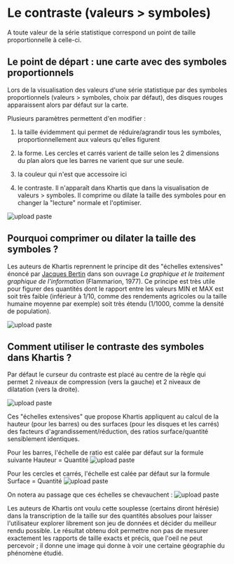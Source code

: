 # Le contraste (valeurs > symboles)

A toute valeur de la série statistique correspond un point de taille proportionnelle à celle-ci.

## Le point de départ : une carte avec des symboles proportionnels

Lors de la visualisation des valeurs d'une série statistique par des symboles proportionnels (valeurs > symboles, choix par défaut), des disques rouges apparaissent alors par défaut sur la carte.

Plusieurs paramètres permettent d'en modifier :

1. la taille évidemment qui permet de réduire/agrandir tous les symboles, proportionnellement aux valeurs qu'elles figurent 

2. la forme. Les cercles et carrés varient de taille selon les 2 dimensions du plan alors que les barres ne varient que sur une seule.

3. la couleur qui n'est que accessoire ici

4. le contraste. Il n'apparaît dans Khartis que dans la visualisation de valeurs > symboles. Il comprime ou dilate la taille des symboles pour en changer la "lecture" normale et l'optimiser.

![upload paste](/assets/contraste3.png)

## Pourquoi comprimer ou dilater la taille des symboles ?

Les auteurs de Khartis reprennent le principe dit des "échelles extensives" énoncé par [Jacques Bertin](https://fr.wikipedia.org/wiki/Jacques_Bertin_(cartographe)) dans son ouvrage *La graphique et le traitement graphique de l'information* (Flammarion, 1977). Ce principe est très utile pour figurer des quantités dont le rapport entre les valeurs MIN et MAX est soit très faible (inférieur à 1/10, comme des rendements agricoles ou la taille humaine moyenne par exemple) soit très étendu (1/1000, comme la densité de population).

![upload paste](/assets/contraste_points_BERTIN_echelles.jpg)

## Comment utiliser le contraste des symboles dans Khartis ?

Par défaut le curseur du contraste est placé au centre de la règle qui permet 2 niveaux de compression (vers la gauche) et 2 niveaux de dilatation (vers la droite). 

![upload paste](/assets/contraste2.png)

Ces "échelles extensives" que propose Khartis appliquent au calcul de la hauteur (pour les barres) ou des surfaces (pour les disques et les carrés) des facteurs d'agrandissement/réduction, des ratios surface/quantité sensiblement identiques.

Pour les barres, l'échelle de ratio est calée par défaut sur la formule suivante Hauteur = Quantité
![upload paste](/assets/contraste_HAUT.png)

Pour les cercles et carrés, l'échelle est calée par défaut sur la formule Surface = Quantité
![upload paste](/assets/contraste_SURF.png)

On notera au passage que ces échelles se chevauchent :
![upload paste](/assets/contraste_SURF_HAUT.png)

Les auteurs de Khartis ont voulu cette souplesse (certains diront hérésie) dans la transcription de la taille sur des quantités absolues pour laisser l'utilisateur explorer librement son jeu de données et décider du meilleur rendu possible. Le résultat obtenu doit permettre non pas de mesurer exactement les rapports de taille exacts et précis, que l'oeil ne peut percevoir ; il donne une image qui donne à voir une certaine géographie du phénomène étudié. 

